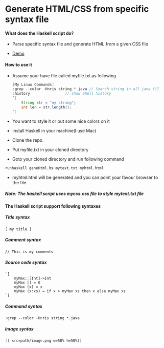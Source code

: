 # Generate HTML/CSS from specific syntax file 

#### What does the Haskell script do? 
- Parse specific syntax file and generate HTML from a given CSS file 

- [Demo](http://tiny3.com)

#### How to use it 
- Assume your have file called myfile.txt as following

    ```java
    [My Linux Commands]
    :grep --color -Hnris string *.java // Search string in all java files
    :history                // Show Shell history
    `[
        String str = "my string";
        int len = str.length();
    `]
    ```
- You want to style it or put some nice colors on it
- Install Haskell in your machine(I use Mac)
- Clone the repo. 
- Put myfile.txt in your cloned directory
- Goto your cloned directory and run following command
```sh
runhaskell geneHtml.hs mytext.txt myhtml.html
```
- myhtml.html will be generated and you can point your favour browser to the file

##### Note: The haskell script uses mycss.css file to style mytext.txt file

#### The Haskell script support following syntaxes 

##### Title syntax
    [ my title ]

##### Comment syntax
    // This is my comments
##### Source code syntax
    `[
        myMax::[Int]->Int
        myMax [] = 0
        myMax [x] = x 
        myMax (x:xs) = if x > myMax xs then x else myMax xs  
    `]
##### Command syntax
    :grep --color -Hnris string *.java

##### Image syntax
    [[ src=path/image.png w=50% h=50%]]
